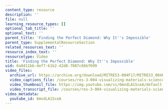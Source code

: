 ```yaml
---
content_type: resource
description: ''
file: null
learning_resource_types: []
optional_tab_title: ''
optional_text: ''
parent_title: 'Finding the Perfect Diamond: Why It''s Impossible'
parent_type: SupplementalResourceSection
related_resources_text: ''
resource_index_text: ''
resourcetype: Video
title: 'Finding the Perfect Diamond: Why It''s Impossible'
uid: 6a8411bb-4ef7-b1b2-42d8-7887c66bf699
video_files:
  archive_url: https://archive.org/download/MITRES3-004F17/MITRES3_004F17_2017_chyr_300k.mp4
  video_captions_file: /courses/res-3-004-visualizing-materials-science-fall-2017/fcb3b1fc08665707aea901073e1a339c_6mndLA1SceA.vtt
  video_thumbnail_file: https://img.youtube.com/vi/6mndLA1SceA/default.jpg
  video_transcript_file: /courses/res-3-004-visualizing-materials-science-fall-2017/7da8e01aa94745568433a02950ca0baf_6mndLA1SceA.pdf
video_metadata:
  youtube_id: 6mndLA1SceA
---
```


